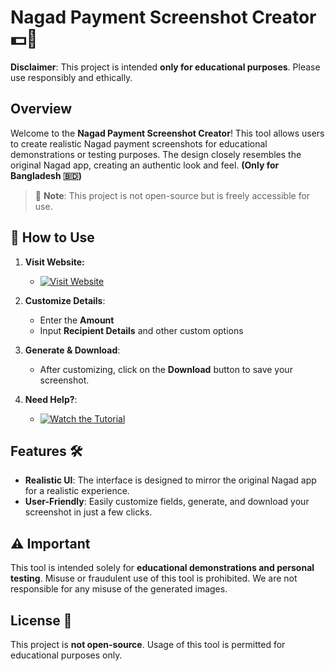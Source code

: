 # Nagad Payment Screenshot Creator 💵📲

**Disclaimer**: This project is intended **only for educational purposes**. Please use responsibly and ethically.

## Overview

Welcome to the **Nagad Payment Screenshot Creator**! This tool allows users to create realistic Nagad payment screenshots for educational demonstrations or testing purposes. The design closely resembles the original Nagad app, creating an authentic look and feel. **(Only for Bangladesh 🇧🇩)**

> 🚨 **Note**: This project is not open-source but is freely accessible for use.

## 🔗 How to Use

1. **Visit Website:**

    - [![Visit Website](https://img.shields.io/badge/Visit-Website-blue?style=for-the-badge)](https://sujon0xff.github.io/nagad-payss/)

3. **Customize Details**:
   - Enter the **Amount**
   - Input **Recipient Details** and other custom options
4. **Generate & Download**:
   - After customizing, click on the **Download** button to save your screenshot.
5. **Need Help?**:

   - [![Watch the Tutorial](https://img.shields.io/badge/Watch-Tutorial-red?style=for-the-badge&logo=youtube)](https://youtu.be/Ilr_q-KjUSg?si=XgxKXErXVTPmO-gI)

## Features 🛠️

- **Realistic UI**: The interface is designed to mirror the original Nagad app for a realistic experience.
- **User-Friendly**: Easily customize fields, generate, and download your screenshot in just a few clicks.

## ⚠️ Important

This tool is intended solely for **educational demonstrations and personal testing**. Misuse or fraudulent use of this tool is prohibited. We are not responsible for any misuse of the generated images.

## License 📄

This project is **not open-source**. Usage of this tool is permitted for educational purposes only.
